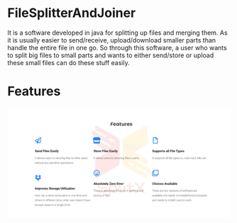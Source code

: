 # FileSplitterAndJoiner

It is a software developed in java for splitting up files and merging them. As it is usually easier to send/receive,
upload/download smaller parts than handle the entire file in one go. So through this software, a user who wants to split
big files to small parts and wants to either send/store or upload these small files can do these stuff easily.

# Features

![Features](https://github.com/Bhuvanesh01/FileSplitterAndJoiner/blob/master/src/Home/Images/Capture.PNG)
